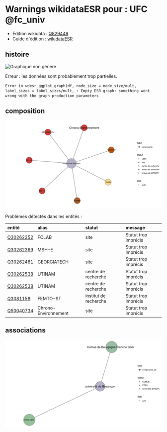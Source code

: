 Warnings wikidataESR pour : UFC @fc_univ
================

- Edition wikidata : [Q829449](https://www.wikidata.org/wiki/Q829449)
- Guide d'édition : [wikidataESR](https://github.com/cpesr/wikidataESR/)



## histoire 

![Graphique non généré](https://github.com/cpesr/wikidataESR/blob/master/plots/etablissements/Q829449-histoire.png) 

Erreur : les données sont probablement trop partielles.
```
Error in wdesr_ggplot_graph(df, node_size = node_size/mult, label_sizes = label_sizes/mult, : Empty ESR graph: something went wrong with the graph production parameters

``` 



## composition 

![Graphique non généré](https://github.com/cpesr/wikidataESR/blob/master/plots/etablissements/Q829449-composition.png) 



Problèmes détectés dans les entités :

|entité                                               |alias                |statut                |message              |
|:----------------------------------------------------|:--------------------|:---------------------|:--------------------|
|[Q30262252](https://www.wikidata.org/wiki/Q30262252) |FCLAB                |site                  |Statut trop imprécis |
|[Q30262369](https://www.wikidata.org/wiki/Q30262369) |MSH-E                |site                  |Statut trop imprécis |
|[Q30262481](https://www.wikidata.org/wiki/Q30262481) |GEORGIATECH          |site                  |Statut trop imprécis |
|[Q30262538](https://www.wikidata.org/wiki/Q30262538) |UTINAM               |centre de recherche   |Statut trop imprécis |
|[Q30262538](https://www.wikidata.org/wiki/Q30262538) |UTINAM               |centre de recherche   |Statut trop imprécis |
|[Q3081158](https://www.wikidata.org/wiki/Q3081158)   |FEMTO-ST             |institut de recherche |Statut trop imprécis |
|[Q50040734](https://www.wikidata.org/wiki/Q50040734) |Chrono-Environnement |site                  |Statut trop imprécis |


## associations 

![Graphique non généré](https://github.com/cpesr/wikidataESR/blob/master/plots/etablissements/Q829449-associations.png) 

